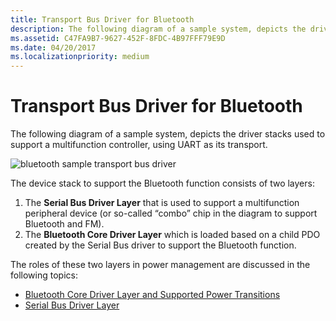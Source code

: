 ```yaml
---
title: Transport Bus Driver for Bluetooth
description: The following diagram of a sample system, depicts the driver stacks used to support a multifunction controller, using UART as its transport.
ms.assetid: C47FA9B7-9627-452F-8FDC-4B97FFF79E9D
ms.date: 04/20/2017
ms.localizationpriority: medium
---
```


# Transport Bus Driver for Bluetooth


The following diagram of a sample system, depicts the driver stacks used to support a multifunction controller, using UART as its transport.

![bluetooth sample transport bus driver](images/bthsampletransportbusdriver.png)

The device stack to support the Bluetooth function consists of two layers:

1.  The **Serial Bus Driver Layer** that is used to support a multifunction peripheral device (or so-called “combo” chip in the diagram to support Bluetooth and FM).
2.  The **Bluetooth Core Driver Layer** which is loaded based on a child PDO created by the Serial Bus driver to support the Bluetooth function.

The roles of these two layers in power management are discussed in the following topics:

-   [Bluetooth Core Driver Layer and Supported Power Transitions](bluetooth-core-driver-layer-and-supported-power-transitions.md)
-   [Serial Bus Driver Layer](serial-bus-driver-layer.md)

 

 






